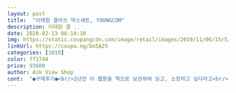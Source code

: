 ```yaml
---
layout: post 
title:  "이태원 클라쓰 박스세트, YOUNGCOM" 
description: 이태원 클 ..
date: 2020-02-13 06:14:10 
img: https://static.coupangcdn.com/image/retail/images/2019/11/06/15/5/8c9d8065-c7be-41bb-aefa-68eab13bcfcb.jpg 
linkUrl: https://coupa.ng/bo5A2S 
categories: [1019] 
color: ff1744 
price: 93600 
author: Ask View Shop 
cont:  "●구매후기●<br/>2년전 이 웹툰을 책으로 보관하여 읽고, 소장하고 싶다라고<br/>같이 보자 적당히 감동 적당히 재밌음<br/>드라마보다 더 재밌어요<br/>생각한 내 생에 첫 웹툰 만화<br/>심심하디 않는 전개 추천한다<br/>오자마자 책상에 앉아서 다 읽었어요.<br/><br/>이 책을 받은 후 가슴이 벅차오르고 흥분됨<br/>인터넷 Daum 웹툰으로 처음 접한 이태원 클라쓰<br/>초등 6학년 아들이 너무 좋아해요.<br/><br/>학교 안가고 매일 심심해하는 애들을 위해 구매했는데 하루만에 다 읽어서 실패ㅜㅜ<br/>" 
---
```

